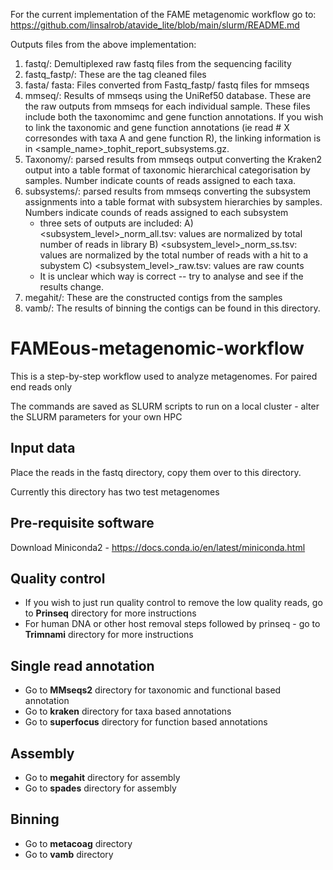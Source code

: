 For the current implementation of the FAME metagenomic workflow go to: https://github.com/linsalrob/atavide_lite/blob/main/slurm/README.md 

Outputs files from the above implementation:
  1) fastq/: Demultiplexed raw fastq files from the sequencing facility
  2) fastq_fastp/: These are the tag cleaned files
  3) fasta/ fasta: Files converted from Fastq_fastp/ fastq files for mmseqs
  4) mmseq/: Results of mmseqs using the UniRef50 database. These are the raw outputs from mmseqs for each individual      sample. These files include both the taxonomimc and gene function annotations. If you wish to link the taxonomic      and gene function annotations (ie read # X corresondes with taxa A and gene function R), the linking information      is in <sample_name>_tophit_report_subsystems.gz.
  5) Taxonomy/: parsed results from mmseqs output converting the Kraken2 output into a table format of taxonomic 
     hierarchical categorisation by samples. Number indicate counts of reads assigned to each taxa.
  6) subsystems/: parsed results from mmseqs converting the subsystem assignments into a table format with subsystem 
     hierarchies by samples. Numbers indicate counds of reads assigned to each subsystem
       - three sets of outputs are included:
            A) <subsystem_level>_norm_all.tsv: values are normalized by total number of reads in library
            B) <subsystem_level>_norm_ss.tsv: values are normalized by the total number of reads with a hit to a                     subystem
            C) <subsystem_level>_raw.tsv: values are raw counts
       - It is unclear which way is correct -- try to analyse and see if the results change.
8) megahit/: These are the constructed contigs from the samples
9) vamb/: The results of binning the contigs can be found in this directory.

# FAMEous-metagenomic-workflow
This is a step-by-step workflow used to analyze metagenomes. 
For paired end reads only 

The commands are saved as SLURM scripts to run on a local cluster - alter the SLURM parameters for your own HPC

## Input data

Place the reads in the fastq directory, copy them over to this directory. 

Currently this directory has two test metagenomes

## Pre-requisite software 
Download Miniconda2 - https://docs.conda.io/en/latest/miniconda.html

## Quality control 
- If you wish to just run quality control to remove the low quality reads, go to **Prinseq** directory for more instructions 
- For human DNA or other host removal steps followed by prinseq - go to **Trimnami** directory for more instructions

## Single read annotation
- Go to **MMseqs2** directory for taxonomic and functional based annotation
- Go to **kraken** directory for taxa based annotations 
- Go to **superfocus** directory for function based annotations

## Assembly 
- Go to **megahit** directory for assembly 
- Go to **spades** directory for assembly

## Binning 
- Go to **metacoag** directory
- Go to **vamb** directory

